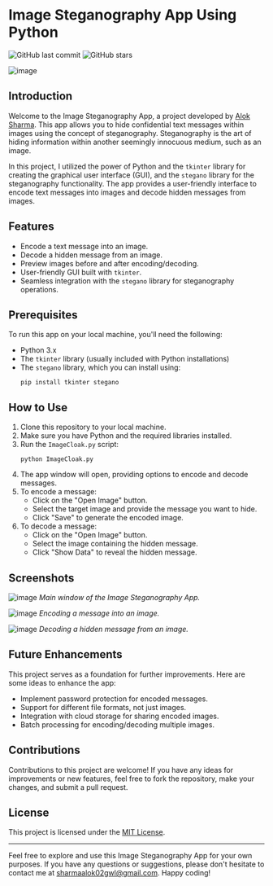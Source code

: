 # Image Steganography App Using Python

![GitHub last commit](https://img.shields.io/github/last-commit/alok-2002/Image_Steganography_App_Using_Python)
![GitHub stars](https://img.shields.io/github/stars/alok-2002/Image_Steganography_App_Using_Python)


![image](https://github.com/Alok-2002/Image_Steganography_App_Using_Python/assets/93814546/31f0b3b5-830f-4f49-a32e-591889840123)


## Introduction

Welcome to the Image Steganography App, a project developed by [Alok Sharma](https://github.com/alok-2002). This app allows you to hide confidential text messages within images using the concept of steganography. Steganography is the art of hiding information within another seemingly innocuous medium, such as an image.

In this project, I utilized the power of Python and the `tkinter` library for creating the graphical user interface (GUI), and the `stegano` library for the steganography functionality. The app provides a user-friendly interface to encode text messages into images and decode hidden messages from images.

## Features

- Encode a text message into an image.
- Decode a hidden message from an image.
- Preview images before and after encoding/decoding.
- User-friendly GUI built with `tkinter`.
- Seamless integration with the `stegano` library for steganography operations.

## Prerequisites

To run this app on your local machine, you'll need the following:

- Python 3.x
- The `tkinter` library (usually included with Python installations)
- The `stegano` library, which you can install using:
  ```
  pip install tkinter stegano
  ```

## How to Use

1. Clone this repository to your local machine.
2. Make sure you have Python and the required libraries installed.
3. Run the `ImageCloak.py` script:
   ```
   python ImageCloak.py
   ```
4. The app window will open, providing options to encode and decode messages.
5. To encode a message:
   - Click on the "Open Image" button.
   - Select the target image and provide the message you want to hide.
   - Click "Save" to generate the encoded image.
6. To decode a message:
   - Click on the "Open Image" button.
   - Select the image containing the hidden message.
   - Click "Show Data" to reveal the hidden message.

## Screenshots

![image](https://github.com/Alok-2002/Image_Steganography_App_Using_Python/assets/93814546/989d4447-ec4b-43d5-9322-bd599cbfc6f9)
_Main window of the Image Steganography App._

![image](https://github.com/Alok-2002/Image_Steganography_App_Using_Python/assets/93814546/dc60f4d2-4635-4d12-a378-79e6a564153b)
_Encoding a message into an image._

![image](https://github.com/Alok-2002/Image_Steganography_App_Using_Python/assets/93814546/ea90a532-9754-4153-a415-46d9d16381e0)
_Decoding a hidden message from an image._

## Future Enhancements

This project serves as a foundation for further improvements. Here are some ideas to enhance the app:

- Implement password protection for encoded messages.
- Support for different file formats, not just images.
- Integration with cloud storage for sharing encoded images.
- Batch processing for encoding/decoding multiple images.

## Contributions

Contributions to this project are welcome! If you have any ideas for improvements or new features, feel free to fork the repository, make your changes, and submit a pull request.

## License

This project is licensed under the [MIT License](LICENSE).

---

Feel free to explore and use this Image Steganography App for your own purposes. If you have any questions or suggestions, please don't hesitate to contact me at [sharmaalok02gwl@gmail.com](mailto:sharmaalok02gwl@gmail.com). Happy coding!
